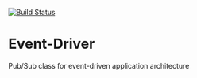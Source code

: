 [![Build Status](https://travis-ci.org/dverbovyi/Event-Driver.svg?branch=master)](https://travis-ci.org/dverbovyi/Event-Driver)
# Event-Driver

Pub/Sub class for event-driven application architecture

